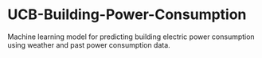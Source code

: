 # UCB-Building-Power-Consumption
Machine learning model for predicting building electric power consumption using weather and past power consumption data.
